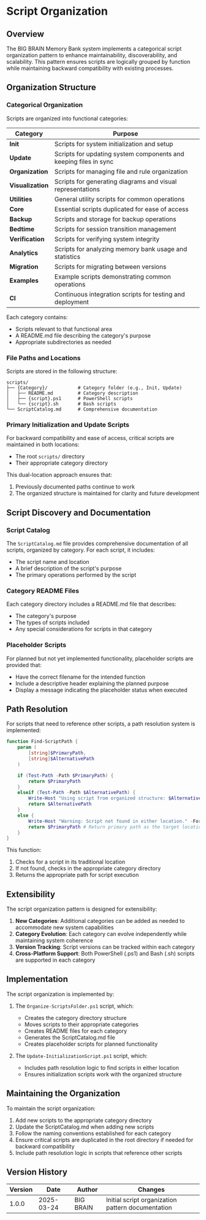 # Script Organization

## Overview

The BIG BRAIN Memory Bank system implements a categorical script organization
pattern to enhance maintainability, discoverability, and scalability. This
pattern ensures scripts are logically grouped by function while maintaining
backward compatibility with existing processes.

## Organization Structure

### Categorical Organization

Scripts are organized into functional categories:

| Category          | Purpose                                                          |
| ----------------- | ---------------------------------------------------------------- |
| **Init**          | Scripts for system initialization and setup                      |
| **Update**        | Scripts for updating system components and keeping files in sync |
| **Organization**  | Scripts for managing file and rule organization                  |
| **Visualization** | Scripts for generating diagrams and visual representations       |
| **Utilities**     | General utility scripts for common operations                    |
| **Core**          | Essential scripts duplicated for ease of access                  |
| **Backup**        | Scripts and storage for backup operations                        |
| **Bedtime**       | Scripts for session transition management                        |
| **Verification**  | Scripts for verifying system integrity                           |
| **Analytics**     | Scripts for analyzing memory bank usage and statistics           |
| **Migration**     | Scripts for migrating between versions                           |
| **Examples**      | Example scripts demonstrating common operations                  |
| **CI**            | Continuous integration scripts for testing and deployment        |

Each category contains:

- Scripts relevant to that functional area
- A README.md file describing the category's purpose
- Appropriate subdirectories as needed

### File Paths and Locations

Scripts are stored in the following structure:

```
scripts/
├── {Category}/           # Category folder (e.g., Init, Update)
│   ├── README.md         # Category description
│   ├── {script}.ps1      # PowerShell scripts
│   └── {script}.sh       # Bash scripts
└── ScriptCatalog.md      # Comprehensive documentation
```

### Primary Initialization and Update Scripts

For backward compatibility and ease of access, critical scripts are maintained
in both locations:

- The root `scripts/` directory
- Their appropriate category directory

This dual-location approach ensures that:

1. Previously documented paths continue to work
2. The organized structure is maintained for clarity and future development

## Script Discovery and Documentation

### Script Catalog

The `ScriptCatalog.md` file provides comprehensive documentation of all scripts,
organized by category. For each script, it includes:

- The script name and location
- A brief description of the script's purpose
- The primary operations performed by the script

### Category README Files

Each category directory includes a README.md file that describes:

- The category's purpose
- The types of scripts included
- Any special considerations for scripts in that category

### Placeholder Scripts

For planned but not yet implemented functionality, placeholder scripts are
provided that:

- Have the correct filename for the intended function
- Include a descriptive header explaining the planned purpose
- Display a message indicating the placeholder status when executed

## Path Resolution

For scripts that need to reference other scripts, a path resolution system is
implemented:

```powershell
function Find-ScriptPath {
    param (
        [string]$PrimaryPath,
        [string]$AlternativePath
    )

    if (Test-Path -Path $PrimaryPath) {
        return $PrimaryPath
    }
    elseif (Test-Path -Path $AlternativePath) {
        Write-Host "Using script from organized structure: $AlternativePath" -ForegroundColor Yellow
        return $AlternativePath
    }
    else {
        Write-Host "Warning: Script not found in either location." -ForegroundColor Yellow
        return $PrimaryPath # Return primary path as the target location
    }
}
```

This function:

1. Checks for a script in its traditional location
2. If not found, checks in the appropriate category directory
3. Returns the appropriate path for script execution

## Extensibility

The script organization pattern is designed for extensibility:

1. **New Categories**: Additional categories can be added as needed to
   accommodate new system capabilities
2. **Category Evolution**: Each category can evolve independently while
   maintaining system coherence
3. **Version Tracking**: Script versions can be tracked within each category
4. **Cross-Platform Support**: Both PowerShell (.ps1) and Bash (.sh) scripts are
   supported in each category

## Implementation

The script organization is implemented by:

1. The `Organize-ScriptsFolder.ps1` script, which:

   - Creates the category directory structure
   - Moves scripts to their appropriate categories
   - Creates README files for each category
   - Generates the ScriptCatalog.md file
   - Creates placeholder scripts for planned functionality

2. The `Update-InitializationScript.ps1` script, which:
   - Includes path resolution logic to find scripts in either location
   - Ensures initialization scripts work with the organized structure

## Maintaining the Organization

To maintain the script organization:

1. Add new scripts to the appropriate category directory
2. Update the ScriptCatalog.md when adding new scripts
3. Follow the naming conventions established for each category
4. Ensure critical scripts are duplicated in the root directory if needed for
   backward compatibility
5. Include path resolution logic in scripts that reference other scripts

## Version History

| Version | Date       | Author    | Changes                                           |
| ------- | ---------- | --------- | ------------------------------------------------- |
| 1.0.0   | 2025-03-24 | BIG BRAIN | Initial script organization pattern documentation |
